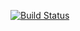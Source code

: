 [![Build Status](https://travis-ci.org/Nightingale85/gwt_lab_7.svg?branch=master)](https://travis-ci.org/Nightingale85/gwt_lab_7)